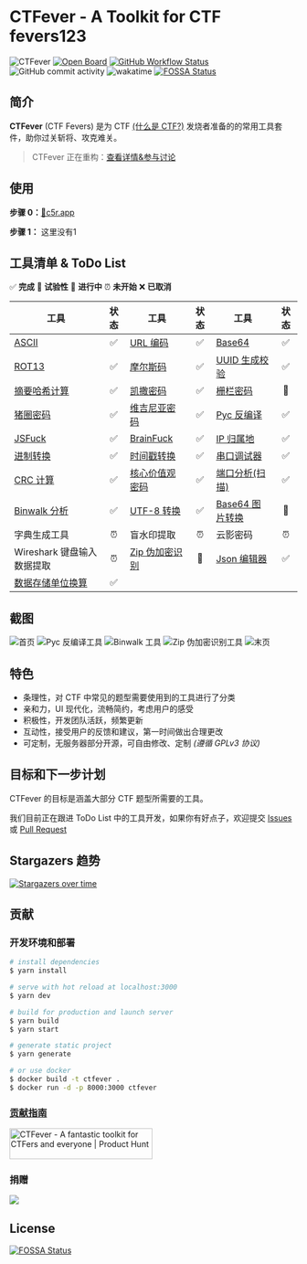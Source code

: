 # CTFever - A Toolkit for CTF fevers123

![CTFever](https://socialify.git.ci/UniiemStudio/CTFever/image?description=1&descriptionEditable=A%20fantastic%20toolkit%20for%20CTFers%20and%20everyone.&font=KoHo&issues=1&logo=https%3A%2F%2Fgithub.com%2FUniiemStudio%2FCTFever%2Fraw%2Fmain%2Fstatic%2Ficon.png&name=1&owner=1&pulls=1&stargazers=1&theme=Light)
[![Open Board](https://user-images.githubusercontent.com/904724/209143798-32345f6c-3cf8-4e06-9659-f4ace4a6acde.svg)](https://volta.net/UniiemStudio/CTFever?utm_source=readme)
[![GitHub Workflow Status](https://github.com/UniiemStudio/CTFever/actions/workflows/container.yml/badge.svg?branch=main)](https://github.com/UniiemStudio/CTFever/actions/workflows/container.yml)
![GitHub commit activity](https://img.shields.io/github/commit-activity/w/UniiemStudio/CTFever)
![wakatime](https://wakatime.com/badge/user/589c46ee-6ba6-403c-bc9f-3a7aef5b206c/project/c477b34d-85f2-4fe0-b7c8-f74639d78dda.svg)
[![FOSSA Status](https://app.fossa.com/api/projects/git%2Bgithub.com%2FUniiemStudio%2FCTFever.svg?type=shield)](https://app.fossa.com/projects/git%2Bgithub.com%2FUniiemStudio%2FCTFever?ref=badge_shield)

## 简介

**CTFever** (CTF Fevers) 是为 CTF [(什么是 CTF?)](https://baike.baidu.com/item/CTF) 发烧者准备的的常用工具套件，助你过关斩将、攻克难关。

> CTFever 正在重构：[查看详情&参与讨论](https://github.com/UniiemStudio/CTFever/discussions/96)

## 使用

**步骤 0：**[🚀c5r.app](https://c5r.app/)

**步骤 1：** 这里没有1

## 工具清单 & ToDo List

✅ **完成**
🧪 **试验性**
🚧 **进行中**
⏰ **未开始**
❌ **已取消**

| 工具                                                                 | 状态 | 工具                                                                       | 状态 | 工具                                                              | 状态 |
|--------------------------------------------------------------------|:--:|--------------------------------------------------------------------------|:--:|-----------------------------------------------------------------|:--:|
| [ASCII](https://ctfever.uniiem.com/tools/ascii)                    | ✅  | [URL 编码](https://ctfever.uniiem.com/tools/url-encoding)                  | ✅  | [Base64](https://ctfever.uniiem.com/tools/base-series)          | ✅  |
| [ROT13](https://ctfever.uniiem.com/tools/rot-series)               | ✅  | [摩尔斯码](https://ctfever.uniiem.com/tools/morse-code)                      | ✅  | [UUID 生成校验](https://ctfever.uniiem.com/tools/uuid-generator)    | ✅  |
| [摘要哈希计算](https://ctfever.uniiem.com/tools/message-digest)          | ✅  | [凯撒密码](https://ctfever.uniiem.com/tools/caesar-cipher)                   | ✅  | [栅栏密码](https://ctfever.uniiem.com/tools/rail-fence-cipher)      | 🧪 |
| [猪圈密码](https://ctfever.uniiem.com/tools/pigpen)                    | ✅  | [维吉尼亚密码](https://ctfever.uniiem.com/tools/vigenereCipher)                | ✅  | [Pyc 反编译](https://ctfever.uniiem.com/tools/pyc-decompiler)      | ✅  |
| [JSFuck](https://ctfever.uniiem.com/tools/jsfuck)                  | ✅  | [BrainFuck](https://ctfever.uniiem.com/tools/brain-fuck)                 | ✅  | [IP 归属地](https://ctfever.uniiem.com/tools/ip-geo)               | ✅  |
| [进制转换](https://ctfever.uniiem.com/tools/radix-conversion)          | ✅  | [时间戳转换](https://ctfever.uniiem.com/tools/timestamp)                      | ✅  | [串口调试器](https://ctfever.uniiem.com/tools/serial)                | ✅  |
| [CRC 计算](https://ctfever.uniiem.com/tools/crc-checksum)            | ✅  | [核心价值观密码](https://ctfever.uniiem.com/tools/core-values-cipher)           | ✅  | [端口分析(扫描)](https://ctfever.uniiem.com/tools/port-scan)          | ✅  |
| [Binwalk 分析](https://ctfever.uniiem.com/tools/bin-extractor)       | ✅  | [UTF-8 转换](https://ctfever.uniiem.com/tools/utf8-conversion)             | ✅  | [Base64 图片转换](https://ctfever.uniiem.com/tools/base64-to-image) | 🧪 |
| 字典生成工具                                                             | ⏰  | 盲水印提取                                                                    | ⏰  | 云影密码                                                            | ⏰  |
| Wireshark 键盘输入数据提取                                                 | ⏰  | [Zip 伪加密识别](https://ctfever.uniiem.com/tools/pseudo-encrypted-zip-check) | 🧪 | [Json 编辑器](https://ctfever.uniiem.com/tools/json-serializer)    | ✅  |
| [数据存储单位换算](https://ctfever.uniiem.com/tools/data-units-conversion) | ✅  |                                                                          |    |                                                                 |    |

## 截图

![首页](static/screenshots/header.png)
![Pyc 反编译工具](static/screenshots/tool_pyc_decompiler.png)
![Binwalk 工具](static/screenshots/tool_bin_extractor.png)
![Zip 伪加密识别工具](static/screenshots/tool_pseudo_zip.png)
![末页](static/screenshots/footer.png)

## 特色

- 条理性，对 CTF 中常见的题型需要使用到的工具进行了分类
- 亲和力，UI 现代化，流畅简约，考虑用户的感受
- 积极性，开发团队活跃，频繁更新
- 互动性，接受用户的反馈和建议，第一时间做出合理更改
- 可定制，无服务器部分开源，可自由修改、定制 _(遵循 GPLv3 协议)_

## 目标和下一步计划

CTFever 的目标是涵盖大部分 CTF 题型所需要的工具。

我们目前正在跟进 ToDo List
中的工具开发，如果你有好点子，欢迎提交 [Issues](https://github.com/UniiemStudio/CTFever/issues/new?assignees=HoshinoSuzumi&labels=feature&template=feature_request.md&title=%5BFEAT%5D+)
或 [Pull Request](https://github.com/UniiemStudio/CTFever/compare)

## Stargazers 趋势

[![Stargazers over time](https://starchart.cc/UniiemStudio/CTFever.svg)](https://starchart.cc/UniiemStudio/CTFever)

## 贡献

### 开发环境和部署

```bash
# install dependencies
$ yarn install

# serve with hot reload at localhost:3000
$ yarn dev

# build for production and launch server
$ yarn build
$ yarn start

# generate static project
$ yarn generate

# or use docker
$ docker build -t ctfever .
$ docker run -d -p 8000:3000 ctfever
```

### [贡献指南](https://github.com/UniiemStudio/CTFever/blob/main/CONTRIBUTING.md)

<a href="https://www.producthunt.com/posts/ctfever?utm_source=badge-featured&utm_medium=badge&utm_souce=badge-ctfever" target="_blank"><img src="https://api.producthunt.com/widgets/embed-image/v1/featured.svg?post_id=388536&theme=light" alt="CTFever - A&#0032;fantastic&#0032;toolkit&#0032;for&#0032;CTFers&#0032;and&#0032;everyone | Product Hunt" style="width: 250px; height: 54px;" width="250" height="54" /></a>

### 捐赠

[![](static/readme/afdian.jpg)](https://afdian.net/@hoshino_suzumi)

## License

[![FOSSA Status](https://app.fossa.com/api/projects/git%2Bgithub.com%2FUniiemStudio%2FCTFever.svg?type=large)](https://app.fossa.com/projects/git%2Bgithub.com%2FUniiemStudio%2FCTFever?ref=badge_large)

<!-- 换 GPG Key 了，望周知 (GPG:9999666677777777) -->
